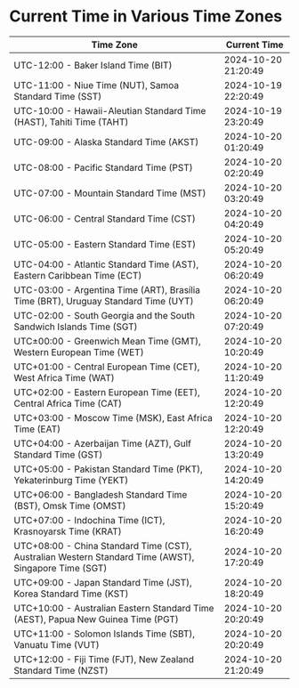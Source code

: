 # Current Time in Various Time Zones

| Time Zone | Current Time |
|-----------|--------------|
| UTC-12:00 - Baker Island Time (BIT) | 2024-10-20 21:20:49 |
| UTC-11:00 - Niue Time (NUT), Samoa Standard Time (SST) | 2024-10-19 22:20:49 |
| UTC-10:00 - Hawaii-Aleutian Standard Time (HAST), Tahiti Time (TAHT) | 2024-10-19 23:20:49 |
| UTC-09:00 - Alaska Standard Time (AKST) | 2024-10-20 01:20:49 |
| UTC-08:00 - Pacific Standard Time (PST) | 2024-10-20 02:20:49 |
| UTC-07:00 - Mountain Standard Time (MST) | 2024-10-20 03:20:49 |
| UTC-06:00 - Central Standard Time (CST) | 2024-10-20 04:20:49 |
| UTC-05:00 - Eastern Standard Time (EST) | 2024-10-20 05:20:49 |
| UTC-04:00 - Atlantic Standard Time (AST), Eastern Caribbean Time (ECT) | 2024-10-20 06:20:49 |
| UTC-03:00 - Argentina Time (ART), Brasília Time (BRT), Uruguay Standard Time (UYT) | 2024-10-20 06:20:49 |
| UTC-02:00 - South Georgia and the South Sandwich Islands Time (SGT) | 2024-10-20 07:20:49 |
| UTC±00:00 - Greenwich Mean Time (GMT), Western European Time (WET) | 2024-10-20 10:20:49 |
| UTC+01:00 - Central European Time (CET), West Africa Time (WAT) | 2024-10-20 11:20:49 |
| UTC+02:00 - Eastern European Time (EET), Central Africa Time (CAT) | 2024-10-20 12:20:49 |
| UTC+03:00 - Moscow Time (MSK), East Africa Time (EAT) | 2024-10-20 12:20:49 |
| UTC+04:00 - Azerbaijan Time (AZT), Gulf Standard Time (GST) | 2024-10-20 13:20:49 |
| UTC+05:00 - Pakistan Standard Time (PKT), Yekaterinburg Time (YEKT) | 2024-10-20 14:20:49 |
| UTC+06:00 - Bangladesh Standard Time (BST), Omsk Time (OMST) | 2024-10-20 15:20:49 |
| UTC+07:00 - Indochina Time (ICT), Krasnoyarsk Time (KRAT) | 2024-10-20 16:20:49 |
| UTC+08:00 - China Standard Time (CST), Australian Western Standard Time (AWST), Singapore Time (SGT) | 2024-10-20 17:20:49 |
| UTC+09:00 - Japan Standard Time (JST), Korea Standard Time (KST) | 2024-10-20 18:20:49 |
| UTC+10:00 - Australian Eastern Standard Time (AEST), Papua New Guinea Time (PGT) | 2024-10-20 20:20:49 |
| UTC+11:00 - Solomon Islands Time (SBT), Vanuatu Time (VUT) | 2024-10-20 20:20:49 |
| UTC+12:00 - Fiji Time (FJT), New Zealand Standard Time (NZST) | 2024-10-20 21:20:49 |
